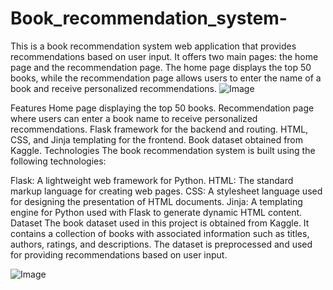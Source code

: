 # Book_recommendation_system-
This is a book recommendation system web application that provides recommendations based on user input. It offers two main pages: the home page and the recommendation page. The home page displays the top 50 books, while the recommendation page allows users to enter the name of a book and receive personalized recommendations.
![Image](https://github.com/user-attachments/assets/d1e50c9a-047a-4c27-8317-143e08f5b7a2) 

Features
Home page displaying the top 50 books.
Recommendation page where users can enter a book name to receive personalized recommendations.
Flask framework for the backend and routing.
HTML, CSS, and Jinja templating for the frontend.
Book dataset obtained from Kaggle.
Technologies
The book recommendation system is built using the following technologies:

Flask: A lightweight web framework for Python.
HTML: The standard markup language for creating web pages.
CSS: A stylesheet language used for designing the presentation of HTML documents.
Jinja: A templating engine for Python used with Flask to generate dynamic HTML content.
Dataset
The book dataset used in this project is obtained from Kaggle. It contains a collection of books with associated information such as titles, authors, ratings, and descriptions. The dataset is preprocessed and used for providing recommendations based on user input.

![Image](https://github.com/user-attachments/assets/680188d8-5144-462c-90f3-251e8e1cb431)
